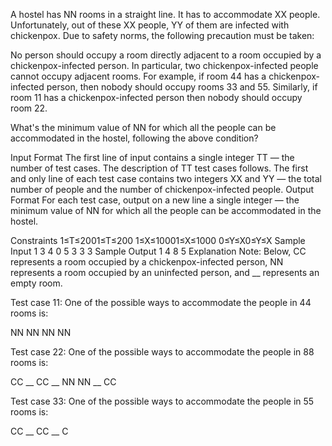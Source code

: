 A hostel has NN rooms in a straight line. It has to accommodate XX people. Unfortunately, out of these XX people, YY of them are infected with chickenpox. Due to safety norms, the following precaution must be taken:

No person should occupy a room directly adjacent to a room occupied by a chickenpox-infected person. In particular, two chickenpox-infected people cannot occupy adjacent rooms.
For example, if room 44 has a chickenpox-infected person, then nobody should occupy rooms 33 and 55. Similarly, if room 11 has a chickenpox-infected person then nobody should occupy room 22.

What's the minimum value of NN for which all the people can be accommodated in the hostel, following the above condition?

Input Format
The first line of input contains a single integer TT — the number of test cases. The description of TT test cases follows.
The first and only line of each test case contains two integers XX and YY — the total number of people and the number of chickenpox-infected people.
Output Format
For each test case, output on a new line a single integer — the minimum value of NN for which all the people can be accommodated in the hostel.

Constraints
1≤T≤2001≤T≤200
1≤X≤10001≤X≤1000
0≤Y≤X0≤Y≤X
Sample Input 1
3
4 0
5 3
3 3
Sample Output 1
4
8
5
Explanation
Note: Below, CC represents a room occupied by a chickenpox-infected person, NN represents a room occupied by an uninfected person, and __ represents an empty room.

Test case 11: One of the possible ways to accommodate the people in 44 rooms is:

NN NN NN NN

Test case 22: One of the possible ways to accommodate the people in 88 rooms is:

CC __ CC __ NN NN __ CC

Test case 33: One of the possible ways to accommodate the people in 55 rooms is:

CC __ CC __ C
